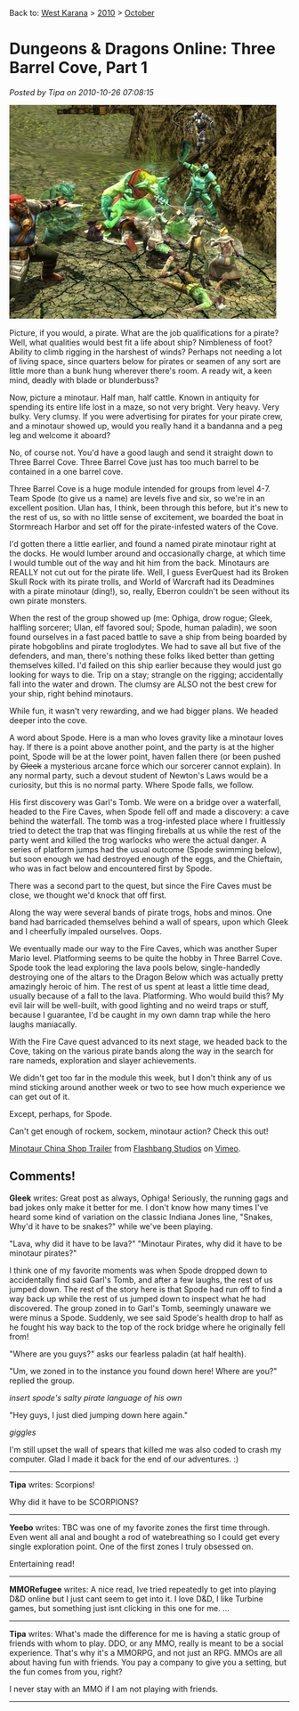 Back to: [West Karana](/posts/westkarana.md) > [2010](/posts/2010/westkarana.md) > [October](./westkarana.md)
# Dungeons & Dragons Online: Three Barrel Cove, Part 1

*Posted by Tipa on 2010-10-26 07:08:15*

[![](../../../uploads/2010/10/dndclient-2010-10-25-00-39-44-80-480x384.jpg "Pirate Minotaurs?")](../../../uploads/2010/10/dndclient-2010-10-25-00-39-44-80.jpg)

Picture, if you would, a pirate. What are the job qualifications for a pirate? Well, what qualities would best fit a life about ship? Nimbleness of foot? Ability to climb rigging in the harshest of winds? Perhaps not needing a lot of living space, since quarters below for pirates or seamen of any sort are little more than a bunk hung wherever there's room. A ready wit, a keen mind, deadly with blade or blunderbuss?

Now, picture a minotaur. Half man, half cattle. Known in antiquity for spending its entire life lost in a maze, so not very bright. Very heavy. Very bulky. Very clumsy. If you were advertising for pirates for your pirate crew, and a minotaur showed up, would you really hand it a bandanna and a peg leg and welcome it aboard?

No, of course not. You'd have a good laugh and send it straight down to Three Barrel Cove. Three Barrel Cove just has too much barrel to be contained in a one barrel cove.

Three Barrel Cove is a huge module intended for groups from level 4-7. Team Spode (to give us a name) are levels five and six, so we're in an excellent position. Ulan has, I think, been through this before, but it's new to the rest of us, so with no little sense of excitement, we boarded the boat in Stormreach Harbor and set off for the pirate-infested waters of the Cove.

I'd gotten there a little earlier, and found a named pirate minotaur right at the docks. He would lumber around and occasionally charge, at which time I would tumble out of the way and hit him from the back. Minotaurs are REALLY not cut out for the pirate life. Well, I guess EverQuest had its Broken Skull Rock with its pirate trolls, and World of Warcraft had its Deadmines with a pirate minotaur (ding!), so, really, Eberron couldn't be seen without its own pirate monsters.

When the rest of the group showed up (me: Ophiga, drow rogue; Gleek, halfling sorcerer; Ulan, elf favored soul; Spode, human paladin), we soon found ourselves in a fast paced battle to save a ship from being boarded by pirate hobgoblins and pirate troglodytes. We had to save all but five of the defenders, and man, there's nothing these folks liked better than getting themselves killed. I'd failed on this ship earlier because they would just go looking for ways to die. Trip on a stay; strangle on the rigging; accidentally fall into the water and drown. The clumsy are ALSO not the best crew for your ship, right behind minotaurs.

While fun, it wasn't very rewarding, and we had bigger plans. We headed deeper into the cove.

A word about Spode. Here is a man who loves gravity like a minotaur loves hay. If there is a point above another point, and the party is at the higher point, Spode will be at the lower point, haven fallen there (or been pushed by ~~Gleek~~ a mysterious arcane force which our sorcerer cannot explain). In any normal party, such a devout student of Newton's Laws would be a curiosity, but this is no normal party. Where Spode falls, we follow.

His first discovery was Garl's Tomb. We were on a bridge over a waterfall, headed to the Fire Caves, when Spode fell off and made a discovery: a cave behind the waterfall. The tomb was a trog-infested place where I fruitlessly tried to detect the trap that was flinging fireballs at us while the rest of the party went and killed the trog warlocks who were the actual danger. A series of platform jumps had the usual outcome (Spode swimming below), but soon enough we had destroyed enough of the eggs, and the Chieftain, who was in fact below and encountered first by Spode.

There was a second part to the quest, but since the Fire Caves must be close, we thought we'd knock that off first.

Along the way were several bands of pirate trogs, hobs and minos. One band had barricaded themselves behind a wall of spears, upon which Gleek and I cheerfully impaled ourselves. Oops.

We eventually made our way to the Fire Caves, which was another Super Mario level. Platforming seems to be quite the hobby in Three Barrel Cove. Spode took the lead exploring the lava pools below, single-handedly destroying one of the altars to the Dragon Below which was actually pretty amazingly heroic of him. The rest of us spent at least a little time dead, usually because of a fall to the lava. Platforming. Who would build this? My evil lair will be well-built, with good lighting and no weird traps or stuff, because I guarantee, I'd be caught in my own damn trap while the hero laughs maniacally.

With the Fire Cave quest advanced to its next stage, we headed back to the Cove, taking on the various pirate bands along the way in the search for rare nameds, exploration and slayer achievements.

We didn't get too far in the module this week, but I don't think any of us mind sticking around another week or two to see how much experience we can get out of it.

Except, perhaps, for Spode.

Can't get enough of rockem, sockem, minotaur action? Check this out!

[Minotaur China Shop Trailer](http://vimeo.com/2474951) from [Flashbang Studios](http://vimeo.com/blurst) on [Vimeo](http://vimeo.com).



## Comments!

**Gleek** writes: Great post as always, Ophiga! Seriously, the running gags and bad jokes only make it better for me. I don't know how many times I've heard some kind of variation on the classic Indiana Jones line, "Snakes, Why'd it have to be snakes?" while we've been playing. 

"Lava, why did it have to be lava?"
"Minotaur Pirates, why did it have to be minotaur pirates?"

I think one of my favorite moments was when Spode dropped down to accidentally find said Garl's Tomb, and after a few laughs, the rest of us jumped down. The rest of the story here is that Spode had run off to find a way back up while the rest of us jumped down to inspect what he had discovered. The group zoned in to Garl's Tomb, seemingly unaware we were minus a Spode. Suddenly, we see said Spode's health drop to half as he fought his way back to the top of the rock bridge where he originally fell from!

"Where are you guys?" asks our fearless paladin (at half health).

"Um, we zoned in to the instance you found down here! Where are you?" replied the group. 

*insert spode's salty pirate language of his own* 

"Hey guys, I just died jumping down here again."

*giggles*

I'm still upset the wall of spears that killed me was also coded to crash my computer. Glad I made it back for the end of our adventures. :)

---

**Tipa** writes: Scorpions!

Why did it have to be SCORPIONS?

---

**Yeebo** writes: TBC was one of my favorite zones the first time through. Even went all anal and bought a rod of watebreathing so I could get every single exploration point. One of the first zones I truly obsessed on.

Entertaining read!

---

**MMORefugee** writes: A nice read, Ive tried repeatedly to get into playing D&D online but I just cant seem to get into it. I love D&D, I like Turbine games, but something just isnt clicking in this one for me. ...

---

**Tipa** writes: What's made the difference for me is having a static group of friends with whom to play. DDO, or any MMO, really is meant to be a social experience. That's why it's a MMORPG, and not just an RPG. MMOs are all about having fun with friends. You pay a company to give you a setting, but the fun comes from you, right?

I never stay with an MMO if I am not playing with friends.

---

